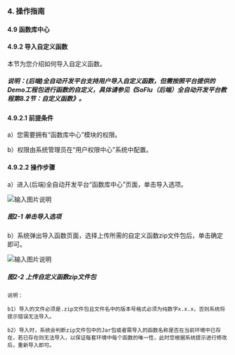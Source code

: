 ### 4. 操作指南

#### 4.9 函数库中心

#### 4.9.2 导入自定义函数

本节为您介绍如何导入自定义函数。

##### 说明：(后端)全自动开发平台支持用户导入自定义函数，但需按照平台提供的Demo工程包进行函数的自定义，具体请参见《SoFlu（后端）全自动开发平台教程第8.2节：自定义函数》。

#### 4.9.2.1 前提条件

a）您需要拥有“函数库中心”模块的权限。

b）权限由系统管理员在“用户权限中心”系统中配置。

#### 4.9.2.2 操作步骤

a）进入(后端)全自动开发平台“函数库中心”页面，单击导入选项。

![输入图片说明](../../../../images/SoFlu%EF%BC%88%E5%90%8E%E7%AB%AF%EF%BC%89%E5%BC%80%E5%8F%91%E5%B9%B3%E5%8F%B0/1.%20%E6%9C%80%E6%96%B0%E7%89%88%E6%9C%AC%20-%20%E6%9B%B4%E6%96%B0%E6%97%A5%E6%9C%9F%20-%202022.10.08/4.%20%E6%93%8D%E4%BD%9C%E6%8C%87%E5%8D%97/9.%20%E5%87%BD%E6%95%B0%E5%BA%93%E4%B8%AD%E5%BF%83/2-1.png)

##### 图2-1 单击导入选项

b）系统弹出导入函数页面，选择上传所需的自定义函数zip文件包后，单击确定即可。

![输入图片说明](../../../../images/SoFlu%EF%BC%88%E5%90%8E%E7%AB%AF%EF%BC%89%E5%BC%80%E5%8F%91%E5%B9%B3%E5%8F%B0/1.%20%E6%9C%80%E6%96%B0%E7%89%88%E6%9C%AC%20-%20%E6%9B%B4%E6%96%B0%E6%97%A5%E6%9C%9F%20-%202022.10.08/4.%20%E6%93%8D%E4%BD%9C%E6%8C%87%E5%8D%97/9.%20%E5%87%BD%E6%95%B0%E5%BA%93%E4%B8%AD%E5%BF%83/2-2.png)

##### 图2-2 上传自定义函数zip文件包

```
说明：

b1）导入的文件必须是.zip文件包且文件名中的版本号格式必须为纯数字x.x.x，否则系统将提示错误无法导入。

b2）导入时，系统会判断zip文件包中的Jar包或者需导入的函数名称是否在当前环境中已存在，若已存在则无法导入，以保证每套环境中每个函数的唯一性，此时您根据系统提示进行修改后，重新导入即可。
```
